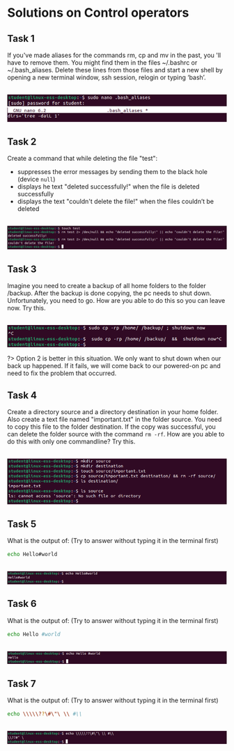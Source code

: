 # Solutions on Control operators

## Task 1

If you've made aliases for the commands rm, cp and mv in the past, you 'll have to remove them. You might find them in the files ~/.bashrc or ~/.bash_aliases. Delete these lines from those files and start a new shell by opening a new terminal window, ssh session, relogin or typing ‘bash’.

<br/>![](images/2022-08-15-14-48-33.png)
<br/>![](images/2022-08-15-14-48-40.png)

## Task 2
Create a command that while deleting the file "test":
- suppresses the error messages by sending them to the black hole (device `null`)
- displays he text "deleted successfully!" when the file is deleted successfully
- displays the text "couldn't delete the file!" when the files couldn’t be deleted 

<br/>![](images/2022-08-15-14-49-00.png)

## Task 3
Imagine you need to create a backup of all home folders to the folder /backup. After the backup is done copying, the pc needs to shut down. Unfortunately, you need to go. How are you able to do this so you can leave now. Try this.

<br/>![](images/2022-08-15-14-49-13.png)

?> <i class="fa-solid fa-circle-info"></i>Option 2 is better in this situation. We only want to shut down when our back up happened. If it fails, we will come back to our powered-on pc and need to fix the problem that occurred. 

## Task 4
Create a directory source and a directory destination in your home folder. Also create a text file named "important.txt" in the folder source. You need to copy this file to the folder destination. If the copy was successful, you can delete the folder source with the command `rm -rf`. How are you able to do this with only one commandline? Try this.

<br/>![](images/2022-08-15-14-49-58.png)

## Task 5
What is the output of: (Try to answer without typing it in the terminal first) 
```bash
echo Hello#world
```

<br/>![](images/2022-08-15-14-50-22.png)

## Task 6
What is the output of: (Try to answer without typing it in the terminal first)

```bash
echo Hello #world
```
<br/>![](images/2022-08-15-14-50-54.png)

## Task 7
What is the output of: (Try to answer without typing it in the terminal first)
```bash
echo \\\\\??\#\"\ \\ #\\
```

<br/>![](images/2022-08-15-14-51-19.png)
